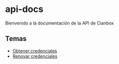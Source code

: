 # api-docs

Bienvenido a la documentación de la API de Cianbox
 
## Temas

+ [Obtener credenciales](https://github.com/cianbox/api-docs/blob/master/post_auth_credentials.md)
+ [Renovar credenciales](https://github.com/cianbox/api-docs/blob/master/post_auth_refresh.md)
